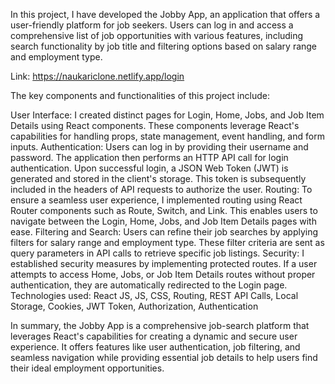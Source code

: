In this project, I have developed the Jobby App, an application that offers a user-friendly platform for job seekers. Users can log in and access a comprehensive list of job opportunities with various features, including search functionality by job title and filtering options based on salary range and employment type.

Link: https://naukariclone.netlify.app/login

The key components and functionalities of this project include:

User Interface: I created distinct pages for Login, Home, Jobs, and Job Item Details using React components. These components leverage React's capabilities for handling props, state management, event handling, and form inputs.
Authentication: Users can log in by providing their username and password. The application then performs an HTTP API call for login authentication. Upon successful login, a JSON Web Token (JWT) is generated and stored in the client's storage. This token is subsequently included in the headers of API requests to authorize the user.
Routing: To ensure a seamless user experience, I implemented routing using React Router components such as Route, Switch, and Link. This enables users to navigate between the Login, Home, Jobs, and Job Item Details pages with ease.
Filtering and Search: Users can refine their job searches by applying filters for salary range and employment type. These filter criteria are sent as query parameters in API calls to retrieve specific job listings.
Security: I established security measures by implementing protected routes. If a user attempts to access Home, Jobs, or Job Item Details routes without proper authentication, they are automatically redirected to the Login page.
Technologies used: React JS, JS, CSS, Routing, REST API Calls, Local Storage, Cookies, JWT Token, Authorization, Authentication

In summary, the Jobby App is a comprehensive job-search platform that leverages React's capabilities for creating a dynamic and secure user experience. It offers features like user authentication, job filtering, and seamless navigation while providing essential job details to help users find their ideal employment opportunities.
